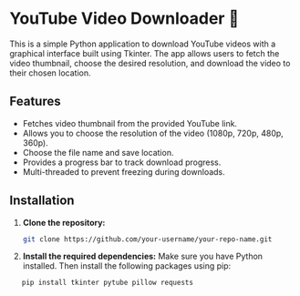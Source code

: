 # YouTube Video Downloader 🎥

This is a simple Python application to download YouTube videos with a graphical interface built using Tkinter. The app allows users to fetch the video thumbnail, choose the desired resolution, and download the video to their chosen location.

## Features
- Fetches video thumbnail from the provided YouTube link.
- Allows you to choose the resolution of the video (1080p, 720p, 480p, 360p).
- Choose the file name and save location.
- Provides a progress bar to track download progress.
- Multi-threaded to prevent freezing during downloads.

## Installation

1. **Clone the repository:**

   ```bash
   git clone https://github.com/your-username/your-repo-name.git
   ```
2.	**Install the required dependencies:**
Make sure you have Python installed. Then install the following packages using pip:
```bash
   pip install tkinter pytube pillow requests
```
